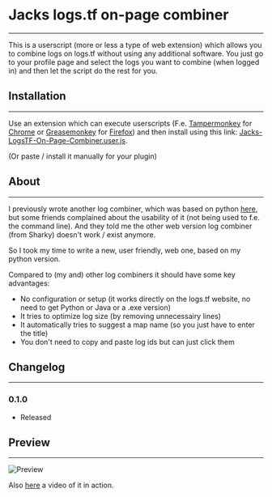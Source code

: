 # Jacks logs.tf on-page combiner
_____________________________________________
This is a userscript (more or less a type of web extension) which allows you to combine logs on logs.tf without using any additional software. You just go to your profile page and select the logs you want to combine (when logged in) and then let the script do the rest for you.


## Installation
_____________________________________________
Use an extension which can execute userscripts (F.e. [Tampermonkey](https://chrome.google.com/webstore/detail/tampermonkey/dhdgffkkebhmkfjojejmpbldmpobfkfo) for [Chrome](https://www.google.com/chrome/) or [Greasemonkey](https://addons.mozilla.org/en-US/firefox/addon/greasemonkey/)  for [Firefox](https://www.mozilla.org/firefox))
and then install using this link: [Jacks-LogsTF-On-Page-Combiner.user.js](https://github.com/NetroScript/Jacks-LogsTF-On-Page-Combiner/raw/master/Jacks-LogsTF-On-Page-Combiner.user.js).

(Or paste / install it manually for your plugin)

## About
_____________________________________________

I previously wrote another log combiner, which was based on python [here](https://github.com/NetroScript/Jacks-TF2LogCombiner), but some friends complained about the usability of it (not being used to f.e. the command line). And they told me the other web version log combiner (from Sharky) doesn't work / exist anymore.

So I took my time to write a new, user friendly, web one, based on my python version.

Compared to (my and) other log combiners it should have some key advantages:
* No configuration or setup (it works directly on the logs.tf website, no need to get Python or Java or a .exe version)
* It tries to optimize log size (by removing unnecessairy lines)
* It automatically tries to suggest a map name (so you just have to enter the title)
* You don't need to copy and paste log ids but can just click them


## Changelog
_____________________________________________

### 0.1.0

* Released


## Preview
_____________________________________________

![Preview](https://i.imgur.com/PvbewME.png)

Also [here](https://streamable.com/a1b8v) a video of it in action.